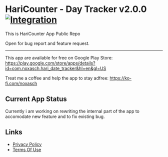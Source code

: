 # HariCounter - Day Tracker v2.0.0 [![Integration](https://github.com/noxasch/date_tracker_v2/actions/workflows/integration.yaml/badge.svg)](https://github.com/noxasch/date_tracker_v2/actions/workflows/integration.yaml)
This is HariCounter App Public Repo 

Open for bug report and feature request.

---

This app are available for free on Google Play Store:
https://play.google.com/store/apps/details?id=com.noxasch.hari_date_tracker&hl=en&gl=US


Treat me a coffee and help the app to stay adfree: https://ko-fi.com/noxasch

## Current App Status

Currently i am working on rewriting the internal part of the app to accomodate new feature and to fix existing bug.

## Links

- [Privacy Policy](https://github.com/noxasch/hari_counter/blob/master/privacy-policy.md)
- [Terms Of Use](https://github.com/noxasch/hari_counter/blob/master/terms-of-use.md)
